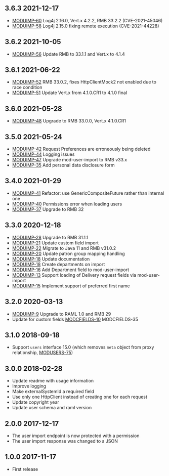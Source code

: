 ## 3.6.3 2021-12-17

 * [MODUIMP-60](https://issues.folio.org/browse/MODUIMP-60) Log4j 2.16.0, Vert.x 4.2.2, RMB 33.2.2 (CVE-2021-45046)
 * [MODUIMP-58](https://issues.folio.org/browse/MODUIMP-58) Log4j 2.15.0 fixing remote execution (CVE-2021-44228)

## 3.6.2 2021-10-05

 * [MODUIMP-56](https://issues.folio.org/browse/MODUIMP-56) Update RMB to 33.1.1 and Vert.x to 4.1.4

## 3.6.1 2021-06-22

 * [MODUIMP-52](https://issues.folio.org/browse/MODUIMP-52) RMB 33.0.2, fixes HttpClientMock2 not enabled due to race condition
 * [MODUIMP-51](https://issues.folio.org/browse/MODUIMP-51) Update Vert.x from 4.1.0.CR1 to 4.1.0 final

## 3.6.0 2021-05-28

 * [MODUIMP-48](https://issues.folio.org/browse/MODUIMP-48) Upgrade to RMB 33.0.0, Vert.x 4.1.0.CR1

## 3.5.0 2021-05-24

 * [MODUIMP-42](https://issues.folio.org/browse/MODUIMP-42) Request Preferences are erroneously being deleted
 * [MODUIMP-44](https://issues.folio.org/browse/MODUIMP-44) Logging issues
 * [MODUIMP-47](https://issues.folio.org/browse/MODUIMP-47) Upgrade mod-user-import to RMB v33.x
 * [MODUIMP-35](https://issues.folio.org/browse/MODUIMP-35) Add personal data disclosure form

## 3.4.0 2021-01-29

 * [MODUIMP-41](https://issues.folio.org/browse/MODUIMP-41) Refactor: use GenericCompositeFuture rather than internal one
 * [MODUIMP-40](https://issues.folio.org/browse/MODUIMP-40) Permissions error when loading users
 * [MODUIMP-37](https://issues.folio.org/browse/MODUIMP-37) Upgrade to RMB 32

## 3.3.0 2020-12-18
 * [MODUIMP-28](https://issues.folio.org/browse/MODUIMP-28) Upgrade to RMB 31.1.1
 * [MODUIMP-21](https://issues.folio.org/browse/MODUIMP-21) Update custom field import
 * [MODUIMP-22](https://issues.folio.org/browse/MODUIMP-22) Migrate to Java 11 and RMB v31.0.2
 * [MODUIMP-20](https://issues.folio.org/browse/MODUIMP-20) Update patron group mapping handling
 * [MODUIMP-18](https://issues.folio.org/browse/MODUIMP-18) Update documentation
 * [MODUIMP-18](https://issues.folio.org/browse/MODUIMP-18) Create departments on import
 * [MODUIMP-16](https://issues.folio.org/browse/MODUIMP-16) Add Department field to mod-user-import
 * [MODUIMP-13](https://issues.folio.org/browse/MODUIMP-13) Support loading of Delivery request fields via mod-user-import
 * [MODUIMP-15](https://issues.folio.org/browse/MODUIMP-15) Implement support of preferred first name

## 3.2.0 2020-03-13

 * [MODUIMP-9](https://issues.folio.org/browse/MODUIMP-9) Upgrade to RAML 1.0 and RMB 29
 * Update for custom fields [MODCFIELDS-10](https://issues.folio.org/browse/MODCFIELDS-10) MODCFIELDS-35

## 3.1.0 2018-09-18
 * Support `users` interface 15.0 (which removes `meta` object from proxy relationship, [MODUSERS-75](https://issues.folio.org/browse/MODUSERS-75))

## 3.0.0 2018-02-28
 * Update readme with usage information
 * Improve logging
 * Make externalSystemId a required field
 * Use only one HttpClient instead of creating one for each request
 * Update copyright year
 * Update user schema and raml version

## 2.0.0 2017-12-17
 * The user import endpoint is now protected with a permission
 * The user import response was changed to a JSON

## 1.0.0 2017-11-17
 * First release
